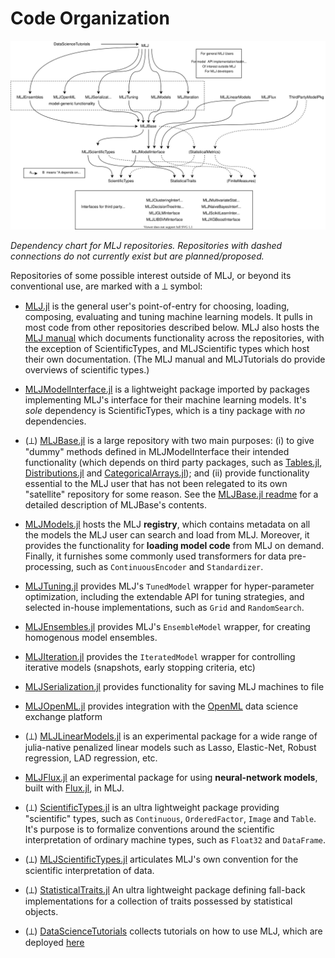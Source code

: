 # Code Organization

![](material/MLJ_stack.svg)

*Dependency chart for MLJ repositories. Repositories with dashed
connections do not currently exist but are planned/proposed.*

Repositories of some possible interest outside of MLJ, or beyond
its conventional use, are marked with a ⟂ symbol:

* [MLJ.jl](https://github.com/alan-turing-institute/MLJ.jl) is the
  general user's point-of-entry for choosing, loading, composing,
  evaluating and tuning machine learning models. It pulls in most code
  from other repositories described below.  MLJ also hosts the [MLJ
  manual](src/docs) which documents functionality across the
  repositories, with the exception of ScientificTypes, and
  MLJScientific types which host their own documentation. (The MLJ
  manual and MLJTutorials do provide overviews of scientific types.)

* [MLJModelInterface.jl](https://github.com/alan-turing-institute/MLJModelInterface.jl)
  is a lightweight package imported by packages implementing
  MLJ's interface for their machine learning models. It's *sole*
  dependency is ScientificTypes, which is a tiny package with *no*
  dependencies. 

* (⟂)
  [MLJBase.jl](https://github.com/alan-turing-institute/MLJBase.jl) is
  a large repository with two main purposes: (i) to give "dummy"
  methods defined in MLJModelInterface their intended functionality
  (which depends on third party packages, such as
  [Tables.jl](https://github.com/JuliaData/Tables.jl),
  [Distributions.jl](https://github.com/JuliaStats/Distributions.jl)
  and
  [CategoricalArrays.jl](https://github.com/JuliaData/CategoricalArrays.jl));
  and (ii) provide functionality essential to the MLJ user that has
  not been relegated to its own "satellite" repository for some
  reason. See the [MLJBase.jl
  readme](https://github.com/alan-turing-institute/MLJBase.jl) for a
  detailed description of MLJBase's contents.

* [MLJModels.jl](https://github.com/alan-turing-institute/MLJModels.jl)
  hosts the MLJ **registry**, which contains metadata on all the
  models the MLJ user can search and load from MLJ. Moreover, it
  provides the functionality for **loading model code** from MLJ on
  demand. Finally, it furnishes some commonly used transformers for
  data pre-processing, such as `ContinuousEncoder` and `Standardizer`.

* [MLJTuning.jl](https://github.com/alan-turing-institute/MLJTuning.jl)
  provides MLJ's `TunedModel` wrapper for hyper-parameter
  optimization, including the extendable API for tuning strategies,
  and selected in-house implementations, such as `Grid` and
  `RandomSearch`.
  
* [MLJEnsembles.jl](https://github.com/JuliaAI/MLJEnsembles.jl)
  provides MLJ's `EnsembleModel` wrapper, for creating homogenous
  model ensembles.
  
* [MLJIteration.jl](https://github.com/JuliaAI/MLJIteration.jl)
  provides the `IteratedModel` wrapper for controlling iterative
  models (snapshots, early stopping criteria, etc)
  
* [MLJSerialization.jl](https://github.com/JuliaAI/MLJSerialization.jl)
  provides functionality for saving MLJ machines to file
  
* [MLJOpenML.jl](https://github.com/JuliaAI/MLJOpenML.jl) provides
  integration with the [OpenML](https://www.openml.org) data science
  exchange platform
  
* (⟂)
  [MLJLinearModels.jl](https://github.com/alan-turing-institute/MLJLinearModels.jl)
  is an experimental package for a wide range of julia-native penalized linear models
  such as Lasso, Elastic-Net, Robust regression, LAD regression,
  etc. 

* [MLJFlux.jl](https://github.com/alan-turing-institute/MLJFlux.jl) an
  experimental package for using **neural-network models**, built with
  [Flux.jl](https://github.com/FluxML/Flux.jl), in MLJ.
  
* (⟂)
  [ScientificTypes.jl](https://github.com/alan-turing-institute/ScientificTypes.jl)
  is an ultra lightweight package providing "scientific" types,
  such as `Continuous`, `OrderedFactor`, `Image` and `Table`. It's
  purpose is to formalize conventions around the scientific
  interpretation of ordinary machine types, such as `Float32` and
  `DataFrame`.
  
* (⟂)
  [MLJScientificTypes.jl](https://github.com/alan-turing-institute/MLJScientificTypes.jl)
  articulates MLJ's own convention for the scientific interpretation of
  data.
  
* (⟂)
  [StatisticalTraits.jl](https://github.com/alan-turing-institute/StatisticalTraits.jl)
  An ultra lightweight package defining fall-back implementations for
  a collection of traits possessed by statistical objects.

* (⟂)
  [DataScienceTutorials](https://github.com/alan-turing-institute/DataScienceTutorials.jl)
  collects tutorials on how to use MLJ, which are deployed
  [here](https://alan-turing-institute.github.io/DataScienceTutorials.jl/)
